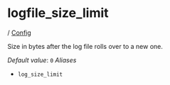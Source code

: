 # logfile_size_limit

/ [Config](../README.md) 

Size in bytes after the log file rolls over to a new one.

*Default value*: `0`
*Aliases*
- `log_size_limit`

